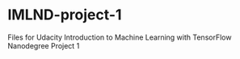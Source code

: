 # IMLND-project-1
Files for Udacity Introduction to Machine Learning with TensorFlow Nanodegree Project 1
